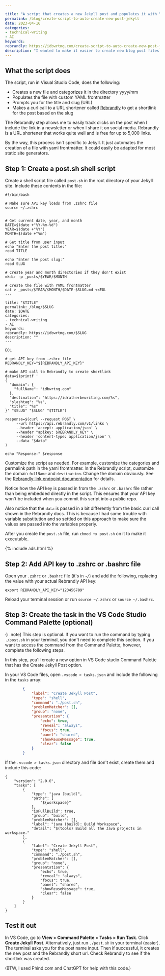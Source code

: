 ```yaml
---

title: "A script that creates a new Jekyll post and populates it with YAML frontmatter, and also makes a curl call to add a Rebrandly shortlink"
permalink: /blog/create-script-to-auto-create-new-post-jekyll
date: 2023-04-16
categories:
- technical-writing
- AI
keywords: 
rebrandly: https://idbwrtng.com/create-script-to-auto-create-new-post-jekyll
description: "I wanted to make it easier to create new blog post files in Jekyll, so I made a script that automates some of this functionality. (This is also an example of how AI tools can help you write code.)"
---
```


## What the script does 

The script, run in Visual Studio Code, does the following:

- Creates a new file and categorizes it in the directory yyyy/mm
- Populates the file with custom YAML frontmatter
- Prompts you for the title and slug (URL)
- Makes a curl call to a URL shortener called [Rebrandly](https://rebrandly.com) to get a shortlink for the post based on the slug 

The Rebrandly step allows me to easily track clicks on the post when I include the link in a newsletter or when I share it on social media. Rebrandly is a URL shortener that works quite well and is free for up to 5,000 links.

By the way, this process isn't specific to Jekyll. It just automates the creation of a file with yaml frontmatter. It could easily be adapted for most static site generators.

## Step 1: Create a post.sh shell script

Create a shell script file called `post.sh` in the root directory of your Jekyll site. Include these contents in the file:

```shell
#!/bin/bash

# Make sure API key loads from .zshrc file
source ~/.zshrc


# Get current date, year, and month
DATE=$(date +"%Y-%m-%d")
YEAR=$(date +"%Y")
MONTH=$(date +"%m")

# Get title from user input
echo "Enter the post title:"
read TITLE

echo "Enter the post slug:"
read SLUG

# Create year and month directories if they don't exist
mkdir -p _posts/$YEAR/$MONTH

# Create the file with YAML frontmatter
cat > _posts/$YEAR/$MONTH/$DATE-$SLUG.md <<EOL
---

title: "$TITLE"
permalink: /blog/$SLUG
date: $DATE
categories:
- technical-writing
- AI
keywords: 
rebrandly: https://idbwrtng.com/$SLUG
description: ""
---

EOL

# get API key from .zshrc file
REBRANDLY_KEY="${REBRANDLY_API_KEY}"

# make API call to Rebrandly to create shortlink
data=$(printf '
{
  "domain": {
    "fullName": "idbwrtng.com"
  },
  "destination": "https://idratherbewriting.com/%s",
  "slashtag": "%s",
  "title": "%s"
}' "$SLUG" "$SLUG" "$TITLE")

response=$(curl --request POST \
     --url https://api.rebrandly.com/v1/links \
     --header 'accept: application/json' \
     --header "apikey: $REBRANDLY_KEY" \
     --header 'content-type: application/json' \
     --data "$data"
)

echo "Response:" $response
```

Customize the script as needed. For example, customize the categories and permalink path in the yaml frontmatter. In the Rebrandly script, customize the domain `fullName` and `destination`. Change the domain obviously. See the [Rebrandly link endpoint documentation](https://developers.rebrandly.com/reference/createlink) for details.

Notice how the API key is passed in from the `.zshrc` or `.bashrc` file rather than being embedded directly in the script. This ensures that your API key won't be included when you commit this script into a public repo.

Also notice that the `data` is passed in a bit differently from the basic curl call shown in the Rebrandly docs. This is because I had some trouble with variable substitution and so settled on this approach to make sure the values are passed into the variables properly.

After you create the `post.sh` file, run `chmod +x post.sh` on it to make it executable.

{% include ads.html %}

## Step 2: Add API key to .zshrc or .bashrc file

Open your `.zshrc` or `.bashrc` file (it's in `~/`) and add the following, replacing the value with your actual Rebrandly API key:

```
export REBRANDLY_API_KEY="123456789"
```

Reload your terminal session or run `source ~/.zshrc` or `source ~/.bashrc`.

## Step 3: Create the task in the VS Code Studio Command Palette (optional)

{: .note}
This step is optional. If you want to run the command by typing `./post.sh` in your terminal, you don't need to complete this section. If you want to access the command from the Command Palette, however, complete the following steps.

In this step, you'll create a new option in VS Code studio Command Palette that has the Create Jekyll Post option. 

In your VS Code files, open `.vscode > tasks.json` and include the following in the `tasks` array:

```json
        {
            "label": "Create Jekyll Post",
            "type": "shell",
            "command": "./post.sh",
            "problemMatcher": [],
            "group": "none",
            "presentation": {
                "echo": true,
                "reveal": "always",
                "focus": true,
                "panel": "shared",
                "showReuseMessage": true,
                "clear": false
            }
        }
```

If the `.vscode > tasks.json` directory and file don't exist, create them and include this code:

```
{
	"version": "2.0.0",
	"tasks": [
        {
            "type": "java (build)",
            "paths": [
                "${workspace}"
            ],
            "isFullBuild": true,
            "group": "build",
            "problemMatcher": [],
            "label": "java (build): Build Workspace",
            "detail": "$(tools) Build all the Java projects in workspace."
        },
        {
            "label": "Create Jekyll Post",
            "type": "shell",
            "command": "./post.sh",
            "problemMatcher": [],
            "group": "none",
            "presentation": {
                "echo": true,
                "reveal": "always",
                "focus": true,
                "panel": "shared",
                "showReuseMessage": true,
                "clear": false
            }
        }
    ]
}
```

## Test it out

In VS Code, go to **View > Command Palette > Tasks > Run Task**. Click **Create Jekyll Post**. Alternatively, just run `./post.sh` in your terminal (easier). The terminal asks you for the post name input. Then if successful, it creates the new post and the Rebrandly short url. Check Rebrandly to see if the shortlink was created.

(BTW, I used Phind.com and ChatGPT for help with this code.)
